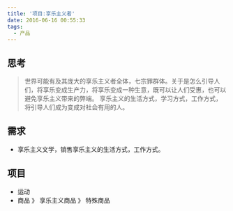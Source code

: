 ```yaml
---
title: '项目:享乐主义者'
date: 2016-06-16 00:55:33
tags:
  - 产品
---
```


## 思考
> 世界可能有及其庞大的享乐主义者全体，七宗罪群体。关于是怎么引导人们，将享乐变成生产力，将享乐变成一种生意，既可以让人们受惠，也可以避免享乐主义带来的弊端。
> 享乐主义的生活方式，学习方式，工作方式，将引导人们成为变成对社会有用的人。

## 需求
- 享乐主义文学，销售享乐主义的生活方式，工作方式。

## 项目
- 运动
- 商品 》 享乐主义商品 》 特殊商品
